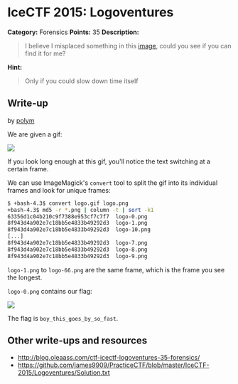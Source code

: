 # IceCTF 2015: Logoventures

**Category:** Forensics
**Points:** 35
**Description:** 

> I believe I misplaced something in this [image](./logo.gif), could you see if you can find it for me?

**Hint:**

> Only if you could slow down time itself

## Write-up

by [polym](https://github.com/abpolym)

We are given a gif:

![](./logo.gif)

If you look long enough at this gif, you'll notice the text switching at a certain frame.

We can use ImageMagick's `convert` tool to split the gif into its individual frames and look for unique frames:

```bash
$ +bash-4.3$ convert logo.gif logo.png
+bash-4.3$ md5 -r *.png | column -t | sort -k1
63356d1c04b210c9f7388e953cf7c7f7  logo-0.png
8f943d4a902e7c18bb5e4833b49292d3  logo-1.png
8f943d4a902e7c18bb5e4833b49292d3  logo-10.png
[...]
8f943d4a902e7c18bb5e4833b49292d3  logo-7.png
8f943d4a902e7c18bb5e4833b49292d3  logo-8.png
8f943d4a902e7c18bb5e4833b49292d3  logo-9.png
```

`logo-1.png` to `logo-66.png` are the same frame, which is the frame you see the longest.

`logo-0.png` contains our flag:

![](./logo-0.png)

The flag is `boy_this_goes_by_so_fast`.

## Other write-ups and resources

* <http://blog.oleaass.com/ctf-icectf-logoventures-35-forensics/>
* <https://github.com/james9909/PracticeCTF/blob/master/IceCTF-2015/Logoventures/Solution.txt>
